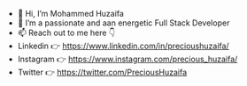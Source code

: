 - 👋 Hi, I’m Mohammed Huzaifa
- 👀 I’m a passionate and aan energetic Full Stack Developer
- 📫 Reach out to me here 👇
- Linkedin 👉 https://www.linkedin.com/in/precioushuzaifa/ 
- Instagram 👉 https://www.instagram.com/precious_huzaifa/
- Twitter 👉 https://twitter.com/PreciousHuzaifa

<!---
Huzaifa785/Huzaifa785 is a ✨ special ✨ repository because its `README.md` (this file) appears on your GitHub profile.
You can click the Preview link to take a look at your changes.
--->
